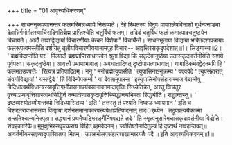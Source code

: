 +++
title = "01 आवृत्त्यधिकरणम्"

+++
साधननुरूपणानन्तरं फलमस्मिन्नध्याये निरूप्यते। देहे स्थितस्य विदुषः पापाश्लेषविनाशो मूर्धन्यनाड्या देहान्निर्गमोर्गतस्यार्चिरादिगतिर्ब्रह्म प्राप्तिश्चेति चतुर्विधं फलम्। तदिदं चतुर्विधं फलं क्रमात्पादचतुष्टयेन विचार्यते। आदौ तावाद्विद्यायां विचारणीयाः केचन विशेषाः" विचार्येन्ते। साधनभूताया विद्याया भक्तिदशापन्नायाः फलरूपत्वमस्तीति दर्शयितुं तृतीयविचारणीययानामपूह विचारः-- आवृत्तिरसकृदुपदेशात्॥1॥ लिङ्गाच्च॥2॥ ' ब्रह्मविदाप्नोति पर ' मित्यादौ ब्रह्मप्राप्तिसाधनत्वेन श्रुता विद्या किं सकृदेवानुष्ठेया उतासकृदावर्तनीयेति संशये पूर्वपक्षः। सकृदनुष्ठेया। आवृत्तौ प्रमाणाभावात्। अवघातादिवत् दृष्टोपायत्वाभावात्। यागादिकर्मवद्वेदनमपि हि ' फलमतउपपत्तेः ' रित्यत्र प्रतिपादितम्। ननु ' मनोब्रह्मेत्युपासीते ' त्युपासिनाऽनुक्रम्य ' यएववेदे ' त्युपसंहारात् संवर्गाविद्यायां ' यस्तद्वेदे ' ति विदिनोपकर्म्य ' यां देवतामुपास्स ' इत्युपालिनोपसंहाराच्चज वेदान्तेषु विदिधात्वर्थविधान्यस्यावृत्तिगर्भोपासनापर्यवसानावगमादावृत्तिः सिध्येतिचेत्, अस्तु त्रिचतुर वृत्त्याऽप्यावृत्तिशास्त्रार्थसिद्धिर्न तन्मात्रेणासकृदावृत्तिस्सिद्धान्त्यभिमता सिद्ध्यीति। राद्धान्तस्तु। ' द्रष्टव्यश्श्रोतव्योमन्तव्यो निदिध्यासितव्य ' इति ' तत्तस्तु तं पश्यति निष्कळं ध्यायमान ' इति च विशदतरावभासतया विद्याया दर्शनसमानाकारपत्त्यपेक्षाप्रतिपादनात् तादर््थ्येन ' तद्रूपप्रत्ययैकात्मा सन्ततिश्चान्यनिस्पृहा। तद्ध्यानं प्रथमैष्षड्भिरङ्गैर्निषपद्यते तदे ' ति स्मृत्यनुसारेमचासकृदावर्तनीया विद्येति। संग्रहकारिके॥ मुमुक्षुभिस्सकृत्कराय विहितं ब्र्हमवेदनम्। ज्योतिष्टोमादितुल्यं हि दृष्टार्थं नावहन्तिवत्॥ आवर्तनीयमसकृत्तदुपास्तितया मितम्। उपक्रमोलपसंहारशाखान्तरगतैः पदैः॥ इति आवृत्त्यधिकरणम्॥1॥